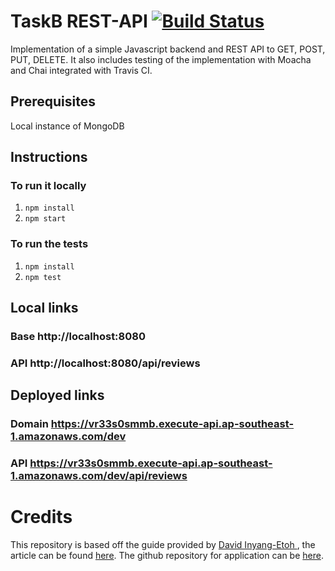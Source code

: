 # TaskB REST-API [![Build Status](https://travis-ci.org/MauriceTXS/task-b_REST-API.svg?branch=master)](https://travis-ci.org/MauriceTXS/task-b_REST-API)

Implementation of a simple Javascript backend and REST API to GET, POST, PUT, DELETE. It also includes testing of the implementation with Moacha and Chai integrated with Travis CI.

## Prerequisites

Local instance of MongoDB

## Instructions

### To run it locally
1. `npm install`
2. `npm start`

### To run the tests
1. `npm install`
2. `npm test`

## Local links
### Base http://localhost:8080
### API http://localhost:8080/api/reviews

## Deployed links
### Domain https://vr33s0smmb.execute-api.ap-southeast-1.amazonaws.com/dev
### API https://vr33s0smmb.execute-api.ap-southeast-1.amazonaws.com/dev/api/reviews

# Credits
This repository is based off the guide provided by [David Inyang-Etoh
](https://github.com/dinyangetoh), the article can be found [here](https://medium.com/@dinyangetoh/how-to-build-simple-restful-api-with-nodejs-expressjs-and-mongodb-99348012925d). The github repository for application can be [here](https://github.com/dinyangetoh/resthub2).
 